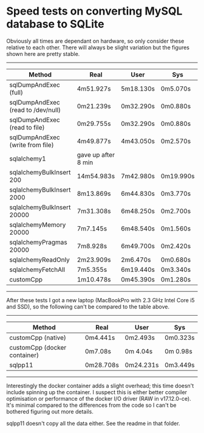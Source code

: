 # Speed tests on converting MySQL database to SQLite

Obviously all times are dependant on hardware, so only consider these relative to each other. There
will always be slight variation but the figures shown here are pretty stable.

-------------------------------------------------------------------
| Method                     | Real       | User      | Sys       |
|----------------------------|------------|-----------|-----------|
| sqlDumpAndExec (full)      | 4m51.927s  | 5m18.130s | 0m5.070s  |
| sqlDumpAndExec (read to /dev/null) | 0m21.239s | 0m32.290s | 0m0.880s |
| sqlDumpAndExec (read to file)      | 0m29.755s | 0m32.290s | 0m0.880s |
| sqlDumpAndExec (write from file)   | 4m49.877s | 4m43.050s | 0m2.570s |
| sqlalchemy1                | gave up after 8 min |  |           |
| sqlalchemyBulkInsert 200   | 14m54.983s | 7m42.980s | 0m19.990s |
| sqlalchemyBulkInsert 2000  | 8m13.869s  | 6m44.830s | 0m3.770s  |
| sqlalchemyBulkInsert 20000 | 7m31.308s  | 6m48.250s | 0m2.700s  |
| sqlalchemyMemory     20000 | 7m7.145s   | 6m48.540s | 0m1.560s  |
| sqlalchemyPragmas    20000 | 7m8.928s   | 6m49.700s | 0m2.420s  |
| sqlalchemyReadOnly         | 2m23.909s  | 2m6.470s  | 0m0.680s  |
| sqlalchemyFetchAll         | 7m5.355s   | 6m19.440s | 0m3.340s  |
| customCpp                  | 1m10.478s  | 0m45.390s | 0m1.280s  |
-------------------------------------------------------------------

After these tests I got a new laptop (MacBookPro with 2.3 GHz Intel Core i5 and SSD), so the following
can't be compared to the table above.

--------------------------------------------------------------------
| Method                      | Real       | User      | Sys       |
|-----------------------------|------------|-----------|-----------|
| customCpp (native)          | 0m4.441s   | 0m2.493s  | 0m0.323s  |
| customCpp (docker container)| 0m7.08s    | 0m 4.04s  | 0m 0.98s  |
| sqlpp11                     | 0m28.708s  | 0m24.231s | 0m3.449s  |
--------------------------------------------------------------------

Interestingly the docker container adds a slight overhead; this time doesn't include spinning up the container.
I suspect this is either better compiler optimisation or performance of the docker I/O driver (RAW in v17.12.0-ce).
It's minimal compared to the differences from the code so I can't be bothered figuring out more details.

sqlpp11 doesn't copy all the data either. See the readme in that folder.
